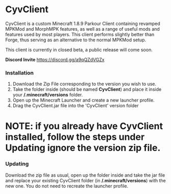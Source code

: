 # CyvClient
CyvClient is a custom Minecraft 1.8.9 Parkour Client containing revamped MPKMod and MorphMPK features, as well as a range of useful mods and features used by most players.
This client performs slightly better than Forge, thus serving as an alternative to the normal MPKMod setup.

This client is currently in closed beta, a public release will come soon.

**Discord Invite**
https://discord.gg/a9qQZdVGZx

### Installation
1. Download the Zip File corresponding to the version you wish to use.
2. Take the folder inside (should be named **CyvClient**) and place it inside your **/.minecraft/versions** folder.
3. Open up the Minecraft Launcher and create a new launcher profile.
4. Drag the CyvClient.jar file into the 'CyvClient' version folder
# NOTE: if you already have CyvClient installed, follow the steps under **Updating** ignore the version zip file.

### Updating
Download the zip file as usual, open up the folder inside and take the jar file and replace your existing CyvClient folder (in **/.minecraft/versions**) with the new one. You do not need to recreate the launcher profile.
